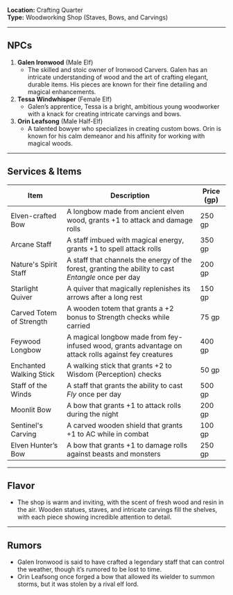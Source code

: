 **Location:** Crafting Quarter  
**Type:** Woodworking Shop (Staves, Bows, and Carvings)

---

## NPCs

1. **Galen Ironwood** (Male Elf)
    - The skilled and stoic owner of Ironwood Carvers. Galen has an intricate understanding of wood and the art of crafting elegant, durable items. His pieces are known for their fine detailing and magical enhancements.
2. **Tessa Windwhisper** (Female Elf)
    - Galen’s apprentice, Tessa is a bright, ambitious young woodworker with a knack for creating intricate carvings and bows.
3. **Orin Leafsong** (Male Half-Elf)
    - A talented bowyer who specializes in creating custom bows. Orin is known for his calm demeanor and his affinity for working with magical woods.

---

## Services & Items

|Item|Description|Price (gp)|
|---|---|---|
|Elven-crafted Bow|A longbow made from ancient elven wood, grants +1 to attack and damage rolls|250 gp|
|Arcane Staff|A staff imbued with magical energy, grants +1 to spell attack rolls|350 gp|
|Nature's Spirit Staff|A staff that channels the energy of the forest, granting the ability to cast _Entangle_ once per day|200 gp|
|Starlight Quiver|A quiver that magically replenishes its arrows after a long rest|150 gp|
|Carved Totem of Strength|A wooden totem that grants a +2 bonus to Strength checks while carried|75 gp|
|Feywood Longbow|A magical longbow made from fey-infused wood, grants advantage on attack rolls against fey creatures|400 gp|
|Enchanted Walking Stick|A walking stick that grants +2 to Wisdom (Perception) checks|50 gp|
|Staff of the Winds|A staff that grants the ability to cast _Fly_ once per day|500 gp|
|Moonlit Bow|A bow that grants +1 to attack rolls during the night|200 gp|
|Sentinel's Carving|A carved wooden shield that grants +1 to AC while in combat|100 gp|
|Elven Hunter’s Bow|A bow that grants +1 to damage rolls against beasts and monsters|250 gp|

---

## Flavor

- The shop is warm and inviting, with the scent of fresh wood and resin in the air. Wooden statues, staves, and intricate carvings fill the shelves, with each piece showing incredible attention to detail.

---

## Rumors

- Galen Ironwood is said to have crafted a legendary staff that can control the weather, though it’s rumored to be lost to time.
- Orin Leafsong once forged a bow that allowed its wielder to summon storms, but it was stolen by a rival elf lord.
